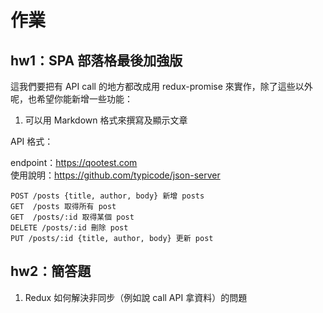 # 作業

## hw1：SPA 部落格最後加強版

這我們要把有 API call 的地方都改成用 redux-promise 來實作，除了這些以外呢，也希望你能新增一些功能：

1. 可以用 Markdown 格式來撰寫及顯示文章

API 格式：

endpoint：https://qootest.com   
使用說明：https://github.com/typicode/json-server

```
POST /posts {title, author, body} 新增 posts
GET  /posts 取得所有 post
GET  /posts/:id 取得某個 post
DELETE /posts/:id 刪除 post
PUT /posts/:id {title, author, body} 更新 post
```


## hw2：簡答題

1. Redux 如何解決非同步（例如說 call API 拿資料）的問題
